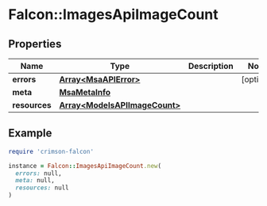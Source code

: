 # Falcon::ImagesApiImageCount

## Properties

| Name | Type | Description | Notes |
| ---- | ---- | ----------- | ----- |
| **errors** | [**Array&lt;MsaAPIError&gt;**](MsaAPIError.md) |  | [optional] |
| **meta** | [**MsaMetaInfo**](MsaMetaInfo.md) |  |  |
| **resources** | [**Array&lt;ModelsAPIImageCount&gt;**](ModelsAPIImageCount.md) |  |  |

## Example

```ruby
require 'crimson-falcon'

instance = Falcon::ImagesApiImageCount.new(
  errors: null,
  meta: null,
  resources: null
)
```

